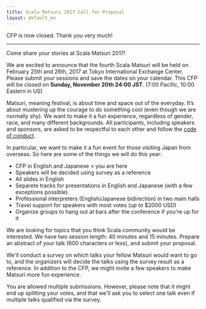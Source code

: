 ```yaml
---
title: Scala Matsuri 2017 Call for Proposal
layout: default_en
---
```


CFP is now closed. Thank you very much!

----

Come share your stories at Scala Matsuri 2017!

We are excited to announce that the fourth Scala Matsuri will be held on February 25th and 26th, 2017 at Tokyo International Exchange Center. Please submit your sessions and save the dates on your calendar. This CFP will be closed on **Sunday, November 20th 24:00 JST**. (7:00 Pacific, 10:00 Eastern in US)

Matsuri, meaning festival, is about time and space out of the everyday. It’s about mustering up the courage to do something cool (even though we are normally shy).
We want to make it a fun experience, regardless of gender, race, and many different backgrounds.
All participants, including speakers and sponsors, are asked to be respectful to each other and follow the [code of conduct](/en/code-of-conduct/).

In particular, we want to make it a fun event for those visiting Japan from overseas.
So here are some of the things we will do this year:

- CFP in English and Japanese < you are here
- Speakers will be decided using survey as a reference
- All slides in English
- Separete tracks for presentations in English and Japanese (with a few exceptions possible)
- Professional interpreters (English/Japanese bidirection) in two main halls
- Travel support for speakers with most votes (*up to* $2000 USD)
- Organize groups to hang out at bars after the conference if you're up for it

We are looking for topics that you think Scala community would be interested. We have two session length: 40 minutes and 15 minutes. Prepare an abstract of your talk (600 characters or less), and submit your proposal.

We'll conduct a survey on which talks your fellow Matsuri would want to go to,
and the organizers will decide the talks using the survey result as a reference.
In addition to the CFP, we might invite a few speakers to make Matsuri more fun experience.

You are allowed multiple submissions. However, please note that it might end up splitting your votes,
and that we'll ask you to select one talk even if multiple talks qualified via the survey.

<!-- <a href="https://docs.google.com/forms/d/e/1FAIpQLSeDofwfw36CjL2O0CP_BtxbvUhSlDsd2dzGXYhRcAWTtZas4g/viewform" class="btn btn-primary">Submit my talk</a> -->

